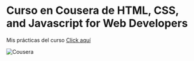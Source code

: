 # Curso en Cousera de **HTML, CSS, and Javascript for Web Developers**

Mis prácticas del curso [Click aquí](https://github.com/GloriaCoralCerecedo/Coursera/tree/gh-pages) 

![Cousera](https://user-images.githubusercontent.com/75102777/162111941-585c0404-c92f-4676-9073-41053c744197.png)



